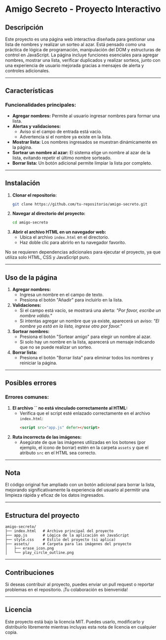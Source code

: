 # Amigo Secreto - Proyecto Interactivo

## Descripción

Este proyecto es una página web interactiva diseñada para gestionar una lista de nombres y realizar un sorteo al azar. Está pensado como una práctica de lógica de programación, manipulación del DOM y estructuras de control en JavaScript. La página incluye funciones esenciales para agregar nombres, mostrar una lista, verificar duplicados y realizar sorteos, junto con una experiencia de usuario mejorada gracias a mensajes de alerta y controles adicionales.

---

## Características

### Funcionalidades principales:

- **Agregar nombres:** Permite al usuario ingresar nombres para formar una lista.
- **Alertas y validaciones:**
  - Aviso si el campo de entrada está vacío.
  - Advertencia si el nombre ya existe en la lista.
- **Mostrar lista:** Los nombres ingresados se muestran dinámicamente en la página.
- **Sortear un nombre al azar:** El sistema elige un nombre al azar de la lista, evitando repetir el último nombre sorteado.
- **Borrar lista:** Un botón adicional permite limpiar la lista por completo.

---

## Instalación

1. **Clonar el repositorio:**
   ```bash
   git clone https://github.com/tu-repositorio/amigo-secreto.git
   ```
2. **Navegar al directorio del proyecto:**
   ```bash
   cd amigo-secreto
   ```
3. **Abrir el archivo HTML en un navegador web:**
   - Ubica el archivo `index.html` en el directorio.
   - Haz doble clic para abrirlo en tu navegador favorito.

No se requieren dependencias adicionales para ejecutar el proyecto, ya que utiliza solo HTML, CSS y JavaScript puro.

---

## Uso de la página

1. **Agregar nombres:**
   - Ingresa un nombre en el campo de texto.
   - Presiona el botón "Añadir" para incluirlo en la lista.
2. **Validaciones:**
   - Si el campo está vacío, se mostrará una alerta: *"Por favor, escribe un nombre válido."*
   - Si intentas agregar un nombre que ya existe, aparecerá un aviso: *"El nombre ya está en la lista, ingrese otro por favor."*
3. **Sortear nombres:**
   - Presiona el botón "Sortear amigo" para elegir un nombre al azar.
   - Si solo hay un nombre en la lista, aparecerá un mensaje indicando que no se puede realizar un sorteo.
4. **Borrar lista:**
   - Presiona el botón "Borrar lista" para eliminar todos los nombres y reiniciar la página.

---

## Posibles errores

### Errores comunes:

1. **El archivo **``** no está vinculado correctamente al HTML:**
   - Verifica que el script esté enlazado correctamente en el archivo `index.html`:
     ```html
     <script src="app.js" defer></script>
     ```
2. **Ruta incorrecta de las imágenes:**
   - Asegúrate de que las imágenes utilizadas en los botones (por ejemplo, el ícono de borrar) estén en la carpeta `assets` y que el atributo `src` en el HTML sea correcto.

---

## Nota

El código original fue ampliado con un botón adicional para borrar la lista, mejorando significativamente la experiencia del usuario al permitir una limpieza rápida y eficaz de los datos ingresados.

---

## Estructura del proyecto

```
amigo-secreto/
├── index.html   # Archivo principal del proyecto
├── app.js       # Lógica de la aplicación en JavaScript
├── style.css    # Estilo del proyecto (si aplica)
├── assets/      # Carpeta para las imágenes del proyecto
│   ├── erase_icon.png
│   └── play_circle_outline.png
```

---

## Contribuciones

Si deseas contribuir al proyecto, puedes enviar un pull request o reportar problemas en el repositorio. ¡Tu colaboración es bienvenida!

---

## Licencia

Este proyecto está bajo la licencia MIT. Puedes usarlo, modificarlo y distribuirlo libremente mientras incluyas esta nota de licencia en cualquier copia.


